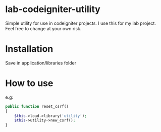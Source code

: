 # lab-codeigniter-utility
Simple utility for use in codeigniter projects. I use this for my lab project. Feel free to change at your own risk.

# Installation
Save in application/libraries folder

# How to use
e.g:
```php
public function reset_csrf() 
{
    $this->load->library('utility');
    $this->utility->new_csrf();
}
```
